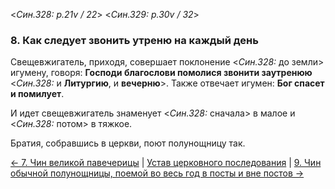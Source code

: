 
<*Син.328: p.21v / 22*>
<*Син.329: p.30v / 32*>

### 8. Как следует звонить утреню на каждый день 

Свещевжигатель, приходя, совершает поклонение <*Син.328:* до земли> игумену, 
говоря: **Господи благослови помолися звонити заутренюю**
<*Син.328:* и **Литургию**, и **вечерню**>. 
Также отвечает игумен: **Бог спасет и помилует**. 

И идет свещевжигатель знаменует <*Син.328:* сначала> в малое и
<*Син.328:* потом> в тяжкое. 

Братия, собравшись в церкви, поют полунощницу так.

[← 7. Чин великой павечерицы](007.md)
| [Устав церковного последования](README.md)
| [9. Чин обычной полунощницы, поемой во весь год в посты и вне постов →](009.md)
